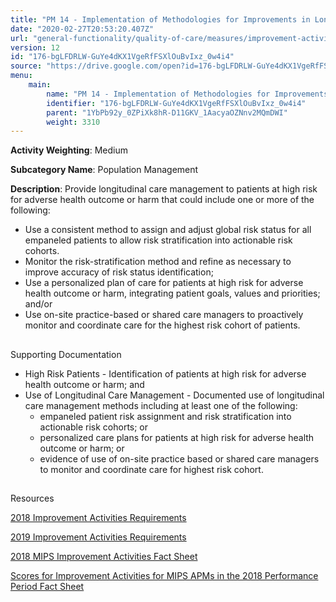 ```yaml
---
title: "PM 14 - Implementation of Methodologies for Improvements in Longitudinal Care Management for High Risk Patients"
date: "2020-02-27T20:53:20.407Z"
url: "general-functionality/quality-of-care/measures/improvement-activities-measures/2018-improvement-activities/pm-14-implementation-of-methodologies-for-improvements-in-longitudinal-care-management-for-high-risk-patients.html"
version: 12
id: "176-bgLFDRLW-GuYe4dKX1VgeRfFSXlOuBvIxz_0w4i4"
source: "https://drive.google.com/open?id=176-bgLFDRLW-GuYe4dKX1VgeRfFSXlOuBvIxz_0w4i4"
menu:
    main:
        name: "PM 14 - Implementation of Methodologies for Improvements in Longitudinal Care Management for High Risk Patients"
        identifier: "176-bgLFDRLW-GuYe4dKX1VgeRfFSXlOuBvIxz_0w4i4"
        parent: "1YbPb92y_0ZPiXk8hR-D11GKV_1AacyaOZNnv2MQmDWI"
        weight: 3310
---
```









**Activity Weighting**: Medium

**Subcategory Name**: Population Management

**Description**: Provide longitudinal care management to patients at high risk for adverse health outcome or harm that could include one or more of the following:

* Use a consistent method to assign and adjust global risk status for all empaneled patients to allow risk stratification into actionable risk cohorts. 
* Monitor the risk-stratification method and refine as necessary to improve accuracy of risk status identification;
* Use a personalized plan of care for patients at high risk for adverse health outcome or harm, integrating patient goals, values and priorities; and/or
* Use on-site practice-based or shared care managers to proactively monitor and coordinate care for the highest risk cohort of patients.







## 

Supporting Documentation

* High Risk Patients - Identification of patients at high risk for adverse health outcome or harm; and 
* Use of Longitudinal Care Management - Documented use of longitudinal care management methods including at least one of the following: 
    * empaneled patient risk assignment and risk stratification into actionable risk cohorts; or 
    * personalized care plans for patients at high risk for adverse health outcome or harm; or 
    * evidence of use of on-site practice based or shared care managers to monitor and coordinate care for highest risk cohort.







## 

Resources

[2018 Improvement Activities Requirements](https://qpp.cms.gov/mips/improvement-activities?py=2018)

[2019 Improvement Activities Requirements](https://qpp.cms.gov/mips/improvement-activities?py=2019)

[2018 MIPS Improvement Activities Fact Sheet](https://qpp.cms.gov/resource/2018%20MIPS%20Improvement%20Activities%20Fact%20Sheet)

[Scores for Improvement Activities for MIPS APMs in the 2018 Performance Period Fact Sheet](https://qpp.cms.gov/resource/2018%20MIPS%20APMs%20improvement%20Activities%20scores%20fact%20sheet)

